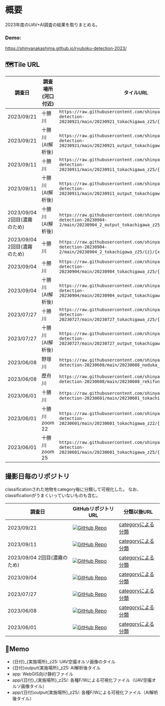 # 概要
2023年度のUAV+AI調査の結果を取りまとめる。

### Demo:
https://shinyanakashima.github.io/ryuboku-detection-2023/

## 🗺️Tile URL

| 調査日                       | 調査場所(河口付近) | タイルURL                                                                                                                               |
| ---------------------------- | ------------------ | --------------------------------------------------------------------------------------------------------------------------------------- |
| 2023/09/21                   | 十勝川             | `https://raw.githubusercontent.com/shinyanakashima/ryuboku-detection-20230921/main/20230921_tokachigawa_z25/{z}/{x}/{y}.png`            |
| 2023/09/21                   | 十勝川 (AI解析後)  | `https://raw.githubusercontent.com/shinyanakashima/ryuboku-detection-20230921/main/20230921_output_tokachigawa_z25/{z}/{x}/{y}.png`     |
| 2023/09/11                   | 十勝川             | `https://raw.githubusercontent.com/shinyanakashima/ryuboku-detection-20230911/main/20230911_tokachigawa_z25/{z}/{x}/{y}.png`            |
| 2023/09/11                   | 十勝川 (AI解析後)  | `https://raw.githubusercontent.com/shinyanakashima/ryuboku-detection-20230911/main/20230911_output_tokachigawa_z25/{z}/{x}/{y}.png`     |
| 2023/09/04 2回目(濃霧のため) | 十勝川 (AI解析後)  | `https://raw.githubusercontent.com/shinyanakashima/ryuboku-detection-20230904-2/main/20230904_2_output_tokachigawa_z25/{z}/{x}/{y}.png` |
| 2023/09/04 2回目(濃霧のため) | 十勝川             | `https://raw.githubusercontent.com/shinyanakashima/ryuboku-detection-20230904-2/main/20230904_2_tokachigawa_z25/{z}/{x}/{y}.png`        |
| 2023/09/04                   | 十勝川             | `https://raw.githubusercontent.com/shinyanakashima/ryuboku-detection-20230904/main/20230904_tokachigawa_z25/{z}/{x}/{y}.png`            |
| 2023/09/04                   | 十勝川 (AI解析後)  | `https://raw.githubusercontent.com/shinyanakashima/ryuboku-detection-20230904/main/20230904_output_tokachigawa_z25/{z}/{x}/{y}.png`     |
| 2023/07/27                   | 十勝川             | `https://raw.githubusercontent.com/shinyanakashima/ryuboku-detection-20230727/main/20230727_tokachigawa_z25/{z}/{x}/{y}.png`            |
| 2023/07/27                   | 十勝川 (AI解析後)  | `https://raw.githubusercontent.com/shinyanakashima/ryuboku-detection-20230727/main/20230727_output_tokachigawa_z25/{z}/{x}/{y}.png`     |
| 2023/06/08                   | 野塚川             | `https://raw.githubusercontent.com/shinyanakashima/ryuboku-detection-20230608/main/20230608_noduka_z25/{z}/{x}/{y}.png`                 |
| 2023/06/08                   | 歴舟川             | `https://raw.githubusercontent.com/shinyanakashima/ryuboku-detection-20230608/main/20230608_rekifune_z25/{z}/{x}/{y}.png`               |
| 2023/06/01                   | 十勝川             | `https://raw.githubusercontent.com/shinyanakashima/ryuboku-detection-20230601/main/20230601_tokachigawa/{z}/{x}/{y}.png`                |
| 2023/06/01                   | 十勝川 zoom 22     | `https://raw.githubusercontent.com/shinyanakashima/ryuboku-detection-20230601/main/20230601_tokachigawa_z22/{z}/{x}/{y}.png`            |
| 2023/06/01                   | 十勝川 zoom 25     | `https://raw.githubusercontent.com/shinyanakashima/ryuboku-detection-20230601/main/20230601_tokachigawa_z25/{z}/{x}/{y}.png`            |

## 撮影日毎のリポジトリ
classificationされた地物をcategory毎に分類して可視化した。
なお、classificationがうまくいっていないものも含む。

| 調査日                       | GitHubリポジトリURL                                                                                                                                | 分類以後URL                                                                                                    |
| ---------------------------- | -------------------------------------------------------------------------------------------------------------------------------------------------- | -------------------------------------------------------------------------------------------------------------- |
| 2023/09/21                   | [![GitHub Repo](https://img.shields.io/badge/GitHub-Repository-blue?logo=github)](https://github.com/shinyanakashima/ryuboku-detection-20230921)   | [categoryによる分類](https://shinyanakashima.github.io/ryuboku-detection-2023/20230921_tokachigawa_z25.html)   |
| 2023/09/11                   | [![GitHub Repo](https://img.shields.io/badge/GitHub-Repository-blue?logo=github)](https://github.com/shinyanakashima/ryuboku-detection-20230911)   | [categoryによる分類](https://shinyanakashima.github.io/ryuboku-detection-2023/20230911_tokachigawa_z25.html)   |
| 2023/09/04 2回目(濃霧のため) | [![GitHub Repo](https://img.shields.io/badge/GitHub-Repository-blue?logo=github)](https://github.com/shinyanakashima/ryuboku-detection-20230904-2) | [categoryによる分類](https://shinyanakashima.github.io/ryuboku-detection-2023/20230904-2_tokachigawa_z25.html) |
| 2023/09/04                   | [![GitHub Repo](https://img.shields.io/badge/GitHub-Repository-blue?logo=github)](https://github.com/shinyanakashima/ryuboku-detection-20230904)   | [categoryによる分類](https://shinyanakashima.github.io/ryuboku-detection-2023/20230904_tokachigawa_z25.html)   |
| 2023/07/27                   | [![GitHub Repo](https://img.shields.io/badge/GitHub-Repository-blue?logo=github)](https://github.com/shinyanakashima/ryuboku-detection-20230727)   | [categoryによる分類](https://shinyanakashima.github.io/ryuboku-detection-2023/20230727_tokachigawa_z25.html)   |
| 2023/06/08                   | [![GitHub Repo](https://img.shields.io/badge/GitHub-Repository-blue?logo=github)](https://github.com/shinyanakashima/ryuboku-detection-20230608)   | [categoryによる分類](https://shinyanakashima.github.io/ryuboku-detection-2023/20230608_tokachigawa_z25.html)   |
| 2023/06/01                   | [![GitHub Repo](https://img.shields.io/badge/GitHub-Repository-blue?logo=github)](https://github.com/shinyanakashima/ryuboku-detection-20230601)   | [categoryによる分類](https://shinyanakashima.github.io/ryuboku-detection-2023/20230601_tokachigawa_z25.html)   |

## 📒Memo

- {日付}_{実施場所}_z25: UAV空撮オルソ画像のタイル
- {日付}_output_{実施場所}_z25: AI解析後タイル
- app: WebGIS向け静的ファイル
- app/{日付}_{実施場所}_z25/: 各種F/Wによる可視化ファイル（UAV空撮オルソ画像タイル）
- app/{日付}_output_{実施場所}_z25/: 各種F/Wによる可視化ファイル（AI解析後タイル）

